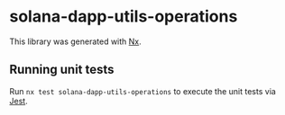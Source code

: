 # solana-dapp-utils-operations

This library was generated with [Nx](https://nx.dev).

## Running unit tests

Run `nx test solana-dapp-utils-operations` to execute the unit tests via [Jest](https://jestjs.io).
